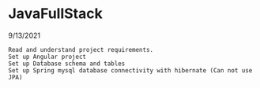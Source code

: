# JavaFullStack
9/13/2021

    Read and understand project requirements.
    Set up Angular project
    Set up Database schema and tables
    Set up Spring mysql database connectivity with hibernate (Can not use JPA)
